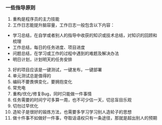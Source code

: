 ### 一些指导原则

1. 重构是程序员的主力技能
2. 工作日志能提升脑容量，工作日志一般包含以下内容：
- 学习总结，在自学或者别人的指导中收获的知识或技术总结，对知识的回顾和梳理
- 工作总结，每日的任务进度、项目进度
- 问题总结，在学习或工作的过程中遇到的难题及解决办法
- 明日计划，计划明天的任务安排
3. 好的项目应该是一键测试，一键发布，一键部署
4. 单元测试总是值得的
5. 编码不要畏惧变化，要拥抱变化
6. 常充电
7. 重构/优化/修复Bug，同时只能做一件事情
8. 任务需要的时间宁可多算一周，也不可少估一天，切忌盲目乐观
9. 切勿过早优化
10. 造轮子是很好的锻炼方法，也需要多学习学习别人造轮子的思想
11. 做十件事不如做好一件事，夺取话语权只有一条途径，那就是超出别人的预期